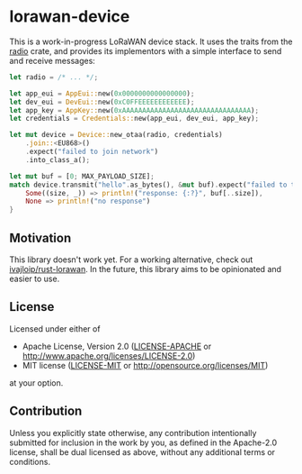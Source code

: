 # lorawan-device

This is a work-in-progress LoRaWAN device stack. It uses the traits from
the [radio](https://github.com/rust-iot/radio-hal)
crate, and provides its implementors with a simple interface to send and receive messages:

```rust
let radio = /* ... */;

let app_eui = AppEui::new(0x0000000000000000);
let dev_eui = DevEui::new(0xC0FFEEEEEEEEEEEE);
let app_key = AppKey::new(0xAAAAAAAAAAAAAAAAAAAAAAAAAAAAAAAA);
let credentials = Credentials::new(app_eui, dev_eui, app_key);

let mut device = Device::new_otaa(radio, credentials)
    .join::<EU868>()
    .expect("failed to join network")
    .into_class_a();

let mut buf = [0; MAX_PAYLOAD_SIZE];
match device.transmit("hello".as_bytes(), &mut buf).expect("failed to transmit") {
    Some((size, _)) => println!("response: {:?}", buf[..size]),
    None => println!("no response")
}
```

## Motivation

This library doesn't work yet. For a working alternative, check
out [ivajloip/rust-lorawan](https://github.com/ivajloip/rust-lorawan). In the future, this library aims to be
opinionated and easier to use.

## License

Licensed under either of

* Apache License, Version 2.0
  ([LICENSE-APACHE](LICENSE-APACHE) or http://www.apache.org/licenses/LICENSE-2.0)
* MIT license
  ([LICENSE-MIT](LICENSE-MIT) or http://opensource.org/licenses/MIT)

at your option.

## Contribution

Unless you explicitly state otherwise, any contribution intentionally submitted for inclusion in the work by you, as
defined in the Apache-2.0 license, shall be dual licensed as above, without any additional terms or conditions.
